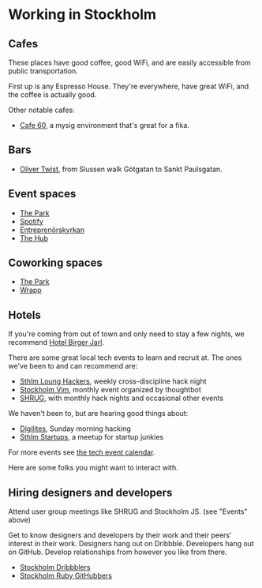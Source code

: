 Working in Stockholm
====================

Cafes
-----

These places have good coffee, good WiFi, and are easily accessible from public
transportation.

First up is any Espresso House. They're everywhere, have great WiFi, and
the coffee is actually good.

Other notable cafes:

* [Cafe 60](http://bit.ly/ZhQo6O), a mysig environment that's great for a fika.

Bars
----

* [Oliver Twist](http://bit.ly/ZhQGux), from Slussen walk Götgatan to Sankt
  Paulsgatan.

Event spaces
------------

* [The Park](http://bit.ly/12pQNkt)
* [Spotify](http://bit.ly/12pQtlM)
* [Entreprenörskyrkan](http://bit.ly/12pQzcY)
* [The Hub](http://bit.ly/12pQF4s)


Coworking spaces
----------------

* [The Park](http://bit.ly/12pQNkt)
* [Wrapp](http://bit.ly/12pS5fl)

Hotels
------

If you're coming from out of town and only need to stay a few nights, we
recommend [Hotel Birger Jarl](http://www.birgerjarl.se/).

There are some great local tech events to learn and recruit at. The ones we've
been to and can recommend are:

* [Sthlm Loung Hackers](http://www.meetup.com/STHLM-Lounge-Hackers/),
  weekly cross-discipline hack night
* [Stockholm Vim](http://www.meetup.com/Stockholm-Vim/), monthly event
  organized by thoughtbot
* [SHRUG](http://www.meetup.com/SHRUGse/), with monthly hack nights and
  occasional other events

We haven't been to, but are hearing good things about:

* [Digilites](http://www.meetup.com/Digilites/), Sunday morning hacking
* [Sthlm Startups](http://www.meetup.com/Sthlm-Startups/), a meetup for
  startup junkies

For more events see [the tech event calendar](http://usergroup.se/).

Here are some folks you might want to interact with.

Hiring designers and developers
-------------------------------

Attend user group meetings like SHRUG and Stockholm JS. (see "Events"
above)

Get to know designers and developers by their work and their peers' interest in
their work. Designers hang out on Dribbble. Developers hang out on GitHub.
Develop relationships from however you like from there.

* [Stockholm Dribbblers](http://dribbble.com/designers?location=Stockholm)
* [Stockholm Ruby
  GitHubbers](https://github.com/search?type=Users&language=ruby&q=location:stockholm)
